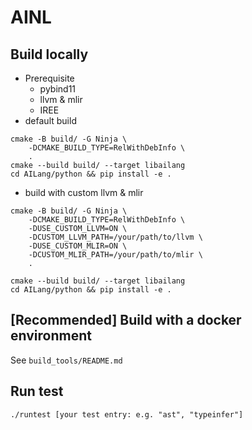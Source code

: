 # AINL 
## Build locally
+ Prerequisite
  + pybind11
  + llvm & mlir
  + IREE
+ default build
```
cmake -B build/ -G Ninja \
    -DCMAKE_BUILD_TYPE=RelWithDebInfo \
    . 
cmake --build build/ --target libailang
cd AILang/python && pip install -e .
```
+ build with custom llvm & mlir
```
cmake -B build/ -G Ninja \
    -DCMAKE_BUILD_TYPE=RelWithDebInfo \
    -DUSE_CUSTOM_LLVM=ON \
    -DCUSTOM_LLVM_PATH=/your/path/to/llvm \
    -DUSE_CUSTOM_MLIR=ON \
    -DCUSTOM_MLIR_PATH=/your/path/to/mlir \
    . 

cmake --build build/ --target libailang
cd AILang/python && pip install -e .
```
## \[Recommended\] Build with a docker environment
See `build_tools/README.md`

## Run test
```
./runtest [your test entry: e.g. "ast", "typeinfer"]
```



